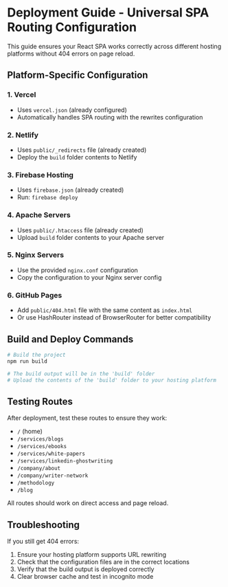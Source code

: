 # Deployment Guide - Universal SPA Routing Configuration

This guide ensures your React SPA works correctly across different hosting platforms without 404 errors on page reload.

## Platform-Specific Configuration

### 1. Vercel
- Uses `vercel.json` (already configured)
- Automatically handles SPA routing with the rewrites configuration

### 2. Netlify
- Uses `public/_redirects` file (already created)
- Deploy the `build` folder contents to Netlify

### 3. Firebase Hosting
- Uses `firebase.json` (already created)
- Run: `firebase deploy`

### 4. Apache Servers
- Uses `public/.htaccess` file (already created)
- Upload `build` folder contents to your Apache server

### 5. Nginx Servers
- Use the provided `nginx.conf` configuration
- Copy the configuration to your Nginx server config

### 6. GitHub Pages
- Add `public/404.html` file with the same content as `index.html`
- Or use HashRouter instead of BrowserRouter for better compatibility

## Build and Deploy Commands

```bash
# Build the project
npm run build

# The build output will be in the 'build' folder
# Upload the contents of the 'build' folder to your hosting platform
```

## Testing Routes

After deployment, test these routes to ensure they work:
- `/` (home)
- `/services/blogs`
- `/services/ebooks`
- `/services/white-papers`
- `/services/linkedin-ghostwriting`
- `/company/about`
- `/company/writer-network`
- `/methodology`
- `/blog`

All routes should work on direct access and page reload.

## Troubleshooting

If you still get 404 errors:
1. Ensure your hosting platform supports URL rewriting
2. Check that the configuration files are in the correct locations
3. Verify that the build output is deployed correctly
4. Clear browser cache and test in incognito mode